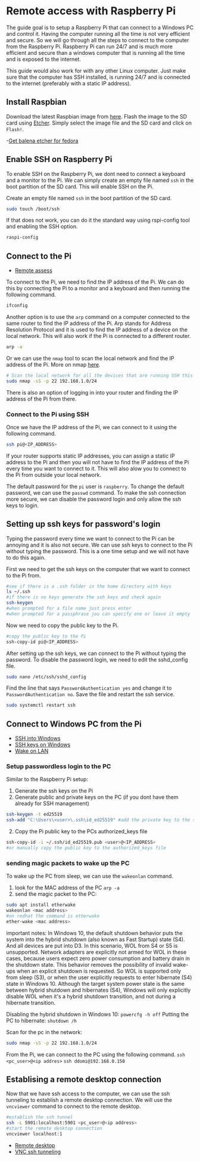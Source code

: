 # Remote access with Raspberry Pi

The guide goal is to setup a Raspberry Pi that can connect to a Windows PC and control it. Having the computer running all the time is not very efficient and secure. So we will go through all the steps to connect to the computer from the Raspberry Pi. Raspberry Pi can run 24/7 and is much more efficient and secure than a windows computer that is running all the time and is exposed to the internet.

This guide would also work for with any other Linux computer. Just make sure that the computer has SSH installed, is running 24/7 and is connected to the internet (preferably with a static IP address). 

## Install Raspbian

Download the latest Raspbian image from [here](https://www.raspberrypi.com/software/operating-systems/).
Flash the image to the SD card using [Etcher](https://www.balena.io/etcher/).
Simply select the image file and the SD card and click on `Flash!`.

-[Get balena etcher for fedora](https://www.linuxcapable.com/how-to-install-balenaetcher-on-fedora-linux/)

## Enable SSH on Raspberry Pi

To enable SSH on the Raspberry Pi, we dont need to connect a keyboard and a monitor to the Pi. We can simply create an empty file named `ssh` in the boot partition of the SD card. This will enable SSH on the Pi.

Create an empty file named `ssh` in the boot partition of the SD card.
```bash
sudo touch /boot/ssh
```
If that does not work, you can do it the standard way using rspi-config tool and enabling the SSH option.
```bash
raspi-config
```

## Connect to the Pi

- [Remote assess](https://www.raspberrypi.com/documentation/computers/remote-access.html)

To connect to the Pi, we need to find the IP address of the Pi. We can do this by connecting the Pi to a monitor and a keyboard and then running the following command.
```bash
ifconfig
```

Another option is to use the `arp` command on a computer connected to the same router to find the IP address of the Pi.
Arp stands for Address Resolution Protocol and it is used to find the IP address of a device on the local network.
This will also work if the Pi is connected to a different router.
```bash
arp -a
```

Or we can use the `nmap` tool to scan the local network and find the IP address of the Pi.
More on nmap [here](https://nmap.org/book/man.html).
```bash
# Scan the local network for all the devices that are running SSH this will take a while go grab a coffee
sudo nmap -sS -p 22 192.168.1.0/24
```

There is also an option of logging in into your router and finding the IP address of the Pi from there.

### Connect to the Pi using SSH

Once we have the IP address of the Pi, we can connect to it using the following command.
```bash
ssh pi@<IP_ADDRESS>
```
If your router supports static IP addresses, you can assign a static IP address to the Pi and then you will not have to find the IP address of the Pi every time you want to connect to it.
This will also alow you to connect to the Pi from outside your local network.

The default password for the `pi` user is `raspberry`.
To change the default password, we can use the `passwd` command.
To make the ssh connection more secure, we can disable the password login and only allow the ssh keys to login.

## Setting up ssh keys for password's login
Typing the password every time we want to connect to the Pi can be annoying and it is also not secure. We can use ssh keys to connect to the Pi without typing the password.
This is a one time setup and we will not have to do this again.

First we need to get the ssh keys on the computer that we want to connect to the Pi from.
```bash
#see if there is a .ssh folder in the home directory with keys
ls ~/.ssh
#if there is no keys generate the ssh keys and check again
ssh-keygen
#when prompted for a file name just press enter
#when prompted for a passphrase jou can specify one or leave it empty
```
Now we need to copy the public key to the Pi.
```bash
#copy the public key to the Pi
ssh-copy-id pi@<IP_ADDRESS>
```

After setting up the ssh keys, we can connect to the Pi without typing the password.
To disable the password login, we need to edit the sshd_config file.
```bash
sudo nano /etc/ssh/sshd_config
```
Find the line that says `PasswordAuthentication yes` and change it to `PasswordAuthentication no`.
Save the file and restart the ssh service.
```bash
sudo systemctl restart ssh
```

## Connect to Windows PC from the Pi

- [SSH into Windows](https://theitbros.com/ssh-into-windows/)
- [SSH keys on Windows](https://woshub.com/using-ssh-key-based-authentication-on-windows/)
- [Wake on LAN](https://www.windowscentral.com/how-enable-and-use-wake-lan-wol-windows-10)

### Setup passwordless login to the PC

Similar to the Raspberry Pi setup:
1. Generate the ssh keys on the Pi
2. Generate public and private keys on the PC (if you dont have them already for SSH management)
```bash
ssh-keygen -t ed25519
ssh-add "C:\Users\<user>\.ssh\id_ed25519" #add the private key to the ssh agent
```
2. Copy the Pi public key to the PCs authorized_keys file
```bash
ssh-copy-id -i ~/.ssh/id_ed25519.pub <user>@<IP_ADDRESS>
#or manually copy the public key to the authorized_keys file
```

### sending magic packets to wake up the PC
To wake up the PC from sleep, we can use the `wakeonlan` command.
1. look for the MAC address of the PC `arp -a`
2. send the magic packet to the PC:

```bash
sudo apt install etherwake
wakeonlan <mac address>
#on redhat the command is etherwake
ether-wake <mac address>
```

important notes:
In Windows 10, the default shutdown behavior puts the system into the hybrid shutdown (also known as Fast Startup) state (S4). And all devices are put into D3. In this scenario, WOL from S4 or S5 is unsupported. Network adapters are explicitly not armed for WOL in these cases, because users expect zero power consumption and battery drain in the shutdown state. This behavior removes the possibility of invalid wake-ups when an explicit shutdown is requested. So WOL is supported only from sleep (S3), or when the user explicitly requests to enter hibernate (S4) state in Windows 10. Although the target system power state is the same between hybrid shutdown and hibernates (S4), Windows will only explicitly disable WOL when it's a hybrid shutdown transition, and not during a hibernate transition.

Disabling the hybrid shutdown in Windows 10: `powercfg -h off`
Putting the PC to hibernate: `shutdown /h`

Scan for the pc in the network:
```bash
sudo nmap -sS -p 22 192.168.1.0/24
```

From the Pi, we can connect to the PC using the following command.
`ssh <pc_user>@<ip addres>`
`ssh ddomi@192.168.0.150`

## Establising a remote desktop connection

Now that we have ssh access to the computer, we can use the ssh tunneling to establish a remote desktop connection. We will use the `vncviewer` command to connect to the remote desktop.

```bash
#establish the ssh tunnel
ssh -L 5901:localhost:5901 <pc_user>@<ip address>
#start the remote desktop connection
vncviewer localhost:1
```

- [Remote desktop](https://www.raspberrypi.org/documentation/remote-access/remote-desktop/README.md)
- [VNC ssh tunneling](https://www.techrepublic.com/article/how-to-connect-to-vnc-using-ssh/)




